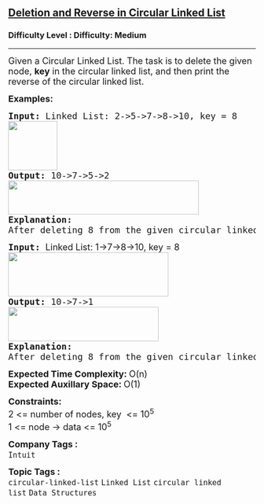 <h2><a href="https://www.geeksforgeeks.org/problems/deletion-and-reverse-in-linked-list/1">Deletion and Reverse in Circular Linked List</a></h2><h3>Difficulty Level : Difficulty: Medium</h3><hr><div class="problems_problem_content__Xm_eO"><p><span style="font-size: 18px;">Given a Circular Linked List. The task is to delete the given node, <strong>key</strong> in the circular linked list, and then print the reverse of the circular linked list.</span></p>
<p><span style="font-size: 18px;"><strong>Examples:</strong></span></p>
<pre><span style="font-size: 18px;"><strong>Input:</strong> Linked List: 2-&gt;5-&gt;7-&gt;8-&gt;10, key = 8<br></span><img src="https://media.geeksforgeeks.org/img-practice/prod/addEditProblem/700622/Web/Other/blobid0_1721115190.png" height="100"><br><span style="font-size: 18px;"><strong>Output:</strong> 10-&gt;7-&gt;5-&gt;2 <br><img src="https://media.geeksforgeeks.org/img-practice/prod/addEditProblem/700622/Web/Other/blobid1_1721115198.png" width="388" height="69"><br><strong>Explanation:<br></strong></span><span style="font-size: 18px;">After deleting 8 from the given circular linked list, it has elements as 2, 5, 7, 10. Now, reversing this list will result in 10, 7, 5, 2.</span></pre>
<pre><span style="font-size: 18px;"><strong>Input: </strong><span style="font-family: -apple-system, 'system-ui', 'Segoe UI', Roboto, Oxygen, Ubuntu, Cantarell, 'Open Sans', 'Helvetica Neue', sans-serif; white-space: normal;">Linked List: 1-&gt;7-&gt;8-&gt;10, key = 8<br></span><img src="https://media.geeksforgeeks.org/img-practice/prod/addEditProblem/700622/Web/Other/blobid2_1721115281.png" width="326" height="90"><br></span><span style="font-size: 18px;"><strong>Output: </strong>10-&gt;7-&gt;1<br><img src="https://media.geeksforgeeks.org/img-practice/prod/addEditProblem/700622/Web/Other/blobid3_1721115302.png" width="306" height="70"></span>
<span style="font-size: 18px;"><strong>Explanation: <br></strong></span><span style="font-size: 18px;">After deleting 8 from the given circular linked list, it has elements as 1, 7,10. Now, reversing this list will result in 10, 7, 1.</span></pre>
<p><span style="font-size: 18px;"><strong>Expected Time Complexity: </strong>O(n)<strong><br></strong></span><strong style="font-size: 18px; font-family: -apple-system, BlinkMacSystemFont, 'Segoe UI', Roboto, Oxygen, Ubuntu, Cantarell, 'Open Sans', 'Helvetica Neue', sans-serif;">Expected Auxillary Space</strong><strong style="font-size: 18px; font-family: -apple-system, BlinkMacSystemFont, 'Segoe UI', Roboto, Oxygen, Ubuntu, Cantarell, 'Open Sans', 'Helvetica Neue', sans-serif;">: </strong><span style="font-size: 18px; font-family: -apple-system, BlinkMacSystemFont, 'Segoe UI', Roboto, Oxygen, Ubuntu, Cantarell, 'Open Sans', 'Helvetica Neue', sans-serif;">O(1)</span></p>
<p><span style="font-size: 18px;"><strong>Constraints:</strong><br>2 &lt;= number of nodes, key&nbsp; &lt;= 10<sup>5</sup><br>1 &lt;= node -&gt; data &lt;= 10<sup>5</sup></span></p></div><p><span style=font-size:18px><strong>Company Tags : </strong><br><code>Intuit</code>&nbsp;<br><p><span style=font-size:18px><strong>Topic Tags : </strong><br><code>circular-linked-list</code>&nbsp;<code>Linked List</code>&nbsp;<code>circular linked list</code>&nbsp;<code>Data Structures</code>&nbsp;